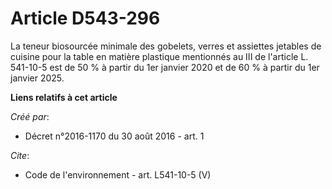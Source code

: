 # Article D543-296

La teneur biosourcée minimale des gobelets, verres et assiettes jetables de cuisine pour la table en matière plastique
mentionnés au III de l'article L. 541-10-5 est de 50 % à partir du 1er janvier 2020 et de 60 % à partir du 1er janvier 2025.

**Liens relatifs à cet article**

_Créé par_:

  - Décret n°2016-1170 du 30 août 2016 - art. 1

_Cite_:

  - Code de l'environnement - art. L541-10-5 (V)

